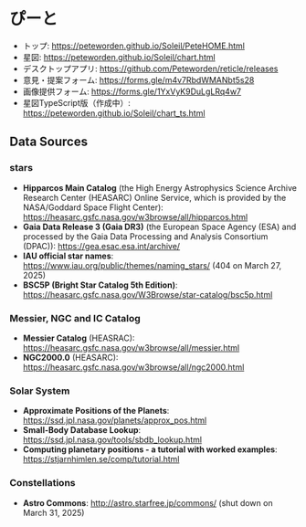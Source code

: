 # ぴーと
- トップ: https://peteworden.github.io/Soleil/PeteHOME.html
- 星図: https://peteworden.github.io/Soleil/chart.html
- デスクトップアプリ: https://github.com/Peteworden/reticle/releases
- 意見・提案フォーム: https://forms.gle/m4v7RbdWMANbt5s28
- 画像提供フォーム: https://forms.gle/1YxVyK9DuLgLRq4w7
- 星図TypeScript版（作成中）: https://peteworden.github.io/Soleil/chart_ts.html

## Data Sources
### stars
- **Hipparcos Main Catalog** (the High Energy Astrophysics Science Archive Research Center (HEASARC) Online Service, which is provided by the NASA/Goddard Space Flight Center): https://heasarc.gsfc.nasa.gov/w3browse/all/hipparcos.html
- **Gaia Data Release 3 (Gaia DR3)** (the European Space Agency (ESA) and processed by the Gaia Data Processing and Analysis Consortium (DPAC)): https://gea.esac.esa.int/archive/
- **IAU official star names**: https://www.iau.org/public/themes/naming_stars/ (404 on March 27, 2025)
- **BSC5P (Bright Star Catalog 5th Edition)**: https://heasarc.gsfc.nasa.gov/W3Browse/star-catalog/bsc5p.html
### Messier, NGC and IC Catalog
- **Messier Catalog** (HEASRAC): https://heasarc.gsfc.nasa.gov/w3browse/all/messier.html
- **NGC2000.0** (HEASARC): https://heasarc.gsfc.nasa.gov/w3browse/all/ngc2000.html
### Solar System
- **Approximate Positions of the Planets**: https://ssd.jpl.nasa.gov/planets/approx_pos.html
- **Small-Body Database Lookup**: https://ssd.jpl.nasa.gov/tools/sbdb_lookup.html
- **Computing planetary positions - a tutorial with worked examples**: https://stjarnhimlen.se/comp/tutorial.html
### Constellations
- **Astro Commons**: http://astro.starfree.jp/commons/ (shut down on March 31, 2025)
